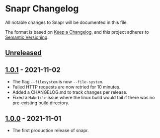 # Snapr Changelog
All notable changes to Snapr will be documented in this file.

The format is based on [Keep a Changelog](https://keepachangelog.com/en/1.0.0/), and this project adheres to [Semantic Versioning](https://semver.org/spec/v2.0.0.html).

## [Unreleased]

## [1.0.1] - 2021-11-02
- The flag `--filesystem` is now `--file-system`.
- Failed HTTP requests are now retried for 10 minutes.
- Added a CHANGELOG.md to track changes per release.
- Fixed a `Makefile` issue where the linux build would fail if there was no pre-existing build directory.

## [1.0.0] - 2021-11-01
- The first production release of snapr.

[Unreleased]: https://github.com/ckornie/snapr/compare/v1.0.0...HEAD
[1.0.1]: https://github.com/ckornie/snapr/compare/v1.0.0...v1.0.1
[1.0.0]: https://github.com/ckornie/snapr/releases/tag/v1.0.0
